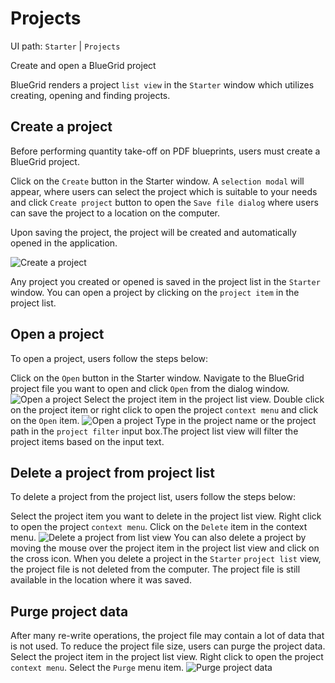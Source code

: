 # Projects

<tldr>
    <p>UI path: <ui-path><code>Starter</code> | <code>Projects</code></ui-path></p>
</tldr>
<card-summary>Create and open a BlueGrid project</card-summary>

<p>BlueGrid renders a project <code>list view</code> in the <code>Starter</code> window which utilizes creating, opening and finding projects.</p>

## Create a project 

<procedure title="Create a project" id="create-project">

<p>Before performing quantity take-off on PDF blueprints, users must create a BlueGrid project.</p>
<step>Click on the <code>Create</code> button in the Starter window. </step>
<step>A <code>selection modal</code> will appear, where users can select the project which is suitable to your needs and click <code>Create project</code> button to open the <code>Save file dialog</code> where users can save the project to a location on the computer. </step>
<p>Upon saving the project, the project will be created and automatically opened in the application.</p>

<img src="create_project.png"  alt="Create a project"  />
</procedure>
<note>
    <p>
        Any project you created or opened is saved in the project list in the <code>Starter</code> window. You can open a project by clicking on the <code>project item</code> in the project list.
    </p>
</note>

## Open a project
<procedure title="Navigate and open a project" id="navigate-and-open-project">
<p>
To open a project, users follow the steps below:
</p>
<step>Click on the <code>Open</code> button in the Starter window. </step>
<step>Navigate to the BlueGrid project file you want to open and click <code>Open</code> from the dialog window.</step>
<img src="open_project.png" alt="Open a project" />
</procedure>

<procedure title="Open a project from list">
<step>
Select the project item in the project list view.
</step>
<step>
Double click on the project item or right click to open the project <code>context menu</code> and click on the <code>Open</code> item.
</step>
<img src="project_menu.png" alt="Open a project"/>
</procedure>

<procedure title="Find and a project from project list view" id="find-project">
<step>
Type in the project name or the project path in the <code>project filter</code> input box.The project list view will filter the project items based on the input text.
</step>

</procedure>

## Delete a project from project list
<procedure  id="delete-project">
<p>
To delete a project from the project list, users follow the steps below:
</p>
<step>Select the project item you want to delete in the project list view.</step>
<step>Right click to open the project <code>context menu</code>.</step>
<step>Click on the <code>Delete</code> item in the context menu.</step>
<img src="delete_project.png" alt="Delete a project from list view"/>
<note>
You can also delete a project by moving the mouse over the project item in the project list view and click on the cross icon.
</note>
<note>
When you delete a project in the <code>Starter</code> <code>project list</code> view, the project file is not deleted from the computer. The project file is still available in the location where it was saved.
</note>
</procedure>


## Purge project data

After many re-write operations, the project file may contain a lot of data that is not used. To reduce the project file size, users can purge the project data.
<procedure  >
<step>
Select the project item in the project list view.
</step>
<step>
Right click to open the project <code>context menu</code>.
</step>
<step>
Select the <code>Purge</code> menu item.
</step>
<img src="purge_project.png" alt="Purge project data"/>
</procedure>




